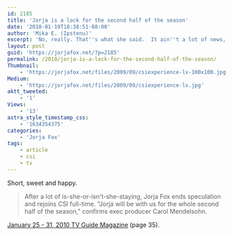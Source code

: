 ```yaml
---
id: 2185
title: 'Jorja is a lock for the second half of the season'
date: '2010-01-19T18:38:51-08:00'
author: 'Mika E. (Ipstenu)'
excerpt: 'No, really. That''s what she said.  It ain''t a lot of news, but eagle-eyed JFO visitor Sharron spotted this gem on page 35 of next week''s TV Guide Magazine.'
layout: post
guid: 'https://jorjafox.net/?p=2185'
permalink: /2010/jorja-is-a-lock-for-the-second-half-of-the-season/
Thumbnail:
    - 'https://jorjafox.net/files/2009/09/csiexperience-lv-100x100.jpg'
Medium:
    - 'https://jorjafox.net/files/2009/09/csiexperience-lv.jpg'
aktt_tweeted:
    - '1'
Views:
    - '13'
astra_style_timestamp_css:
    - '1634354375'
categories:
    - 'Jorja Fox'
tags:
    - article
    - csi
    - tv
---
```


Short, sweet and happy.

<blockquote>After a lot of is-she-or-isn't-she-staying, Jorja Fox ends speculation and rejoins CSI full-time.  "Jorja will be with us for the whole second half of the season," confirms exec producer Carol Mendelsohn.</blockquote>

<a href="http://www.tvguidemagazine.com">January 25 - 31, 2010 TV Guide Magazine</a> (page 35).